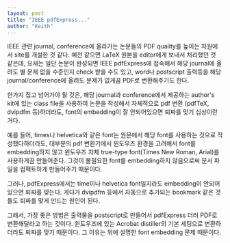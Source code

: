 ```yaml
---
layout: post
title: "IEEE pdfExpress..."
author: "Keith"
---
```


IEEE 관련 journal, conference에 올라가는 논문들의 PDF quality를 높이는 차원에서 site를 개설한 것 같다. 예전 같으면 LaTeX 원본을 editor에게 보내서 처리했던 것 같은데, 요새는 일단 논문이 완성되면 IEEE pdfExpress에 접속해서 해당 journal에 올려도 별 문제 없을 수준인지 check 받을 수도 있고, word나 postscript 출력등을 해당 journal/conference에 올려도 문제가 없게끔 PDF로 변환해주기도 한다.

한가지 집고 넘어가야 될 것은, 해당 journal과 conference에서 제공하는 author's kit에 있는 class file을 사용하여 논문을 작성해서 자체적으로 pdf 변환 (pdfTeX, dvipdfm 등)하더라도, font의 embedding이 잘 안되어있으면 퇴짜를 맞기 십상이란 거다.

예를 들어, times나 helvetica와 같은 font는 원문에서 해당 font를 사용하는 것으로 작성했다하더라도, 대부분의 pdf 변환기에서 윈도우즈 환경을 고려해서 font를 embedding하지 않고 윈도우즈 자체 true-type font(Times New Roman, Arial)를 사용하게끔 만들어준다. 그것이 불필요한 font를 embedding하지 않음으로써 문서 파일을 컴팩트하게 만들어주기 때문이다.

그러나, pdfExpress에서는 time이나 helvetica font일지라도 embedding이 안되어있으면 퇴짜를 맞는다. 게다가 dvipdfm 등에서 자동으로 추가되는 bookmark 같은 것들도 퇴짜를 맞게 만드는 원인이 된다.

그래서, 가장 좋은 방법은 출력물을 postscript로 만들어서 pdfExpress 더러 PDF로 변환해달라고 하는 것이다. 윈도우즈에 있는 Acrobat distiller의 기본 세팅으로 변환하더라도 퇴짜를 맞기 때문이다. 그 이유는 위에 설명한 font embedding 문제 때문이다.

